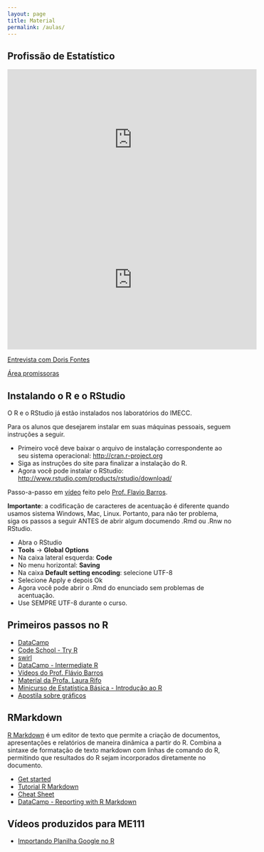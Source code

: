 ```yaml
---
layout: page
title: Material
permalink: /aulas/
---
```


## Profissão de Estatístico

<iframe width="560" height="315" src="https://www.youtube.com/embed/knYzFmPL0b8" frameborder="0" allowfullscreen></iframe>

<iframe width="560" height="315" src="https://www.youtube.com/embed/wV0Ks7aS7YI" frameborder="0" allowfullscreen></iframe>

[Entrevista com Doris Fontes](http://www.manipulandodados.com.br/2015/02/mercado-de-trabalho-para-estatisticos-entrevista-Doris-Fontes-Conre.html)

[Área promissoras](http://exame.abril.com.br/carreira/noticias/as-5-areas-mais-promissoras-para-os-estatisticos)


## Instalando o R e o RStudio

O R e o RStudio já estão instalados nos laboratórios do IMECC.

Para os alunos que desejarem instalar em suas máquinas pessoais, seguem instruções a seguir.

* Primeiro você deve baixar o arquivo de instalação correspondente ao seu sistema operacional: http://cran.r-project.org
* Siga as instruções do site para finalizar a instalação do R.
* Agora você pode instalar o RStudio: http://www.rstudio.com/products/rstudio/download/

Passo-a-passo em [vídeo](https://www.youtube.com/watch?v=9Ja5HIRs_kI) feito pelo [Prof. Flavio Barros](https://www.rmining.net/).

**Importante**: a codificação de caracteres de acentuação é diferente quando usamos sistema Windows, Mac, Linux. Portanto, para não ter problema, siga os passos a seguir ANTES de abrir algum documendo .Rmd ou .Rnw no RStudio. 


* Abra o RStudio
* **Tools** -> **Global Options**
* Na caixa lateral esquerda: **Code**
* No menu horizontal: **Saving**
* Na caixa **Default setting encoding**: selecione UTF-8
* Selecione Apply e depois Ok
* Agora você pode abrir o .Rmd do enunciado sem problemas de acentuação.
* Use SEMPRE UTF-8 durante o curso.

## Primeiros passos no R

* [DataCamp](https://www.datacamp.com/courses?learn=r_programming)
* [Code School - Try R](http://tryr.codeschool.com/)
* [swirl](http://swirlstats.com/)
* [DataCamp - Intermediate R](https://www.datacamp.com/courses/intermediate-r)
* [Vídeos do Prof. Flávio Barros](https://www.youtube.com/playlist?list=PLTOn3Eq-i6dtx49VxX9tA0u1CRdIu8FK-)
* [Material da Profa. Laura Rifo](http://www.ime.unicamp.br/~laurarifo/me093/AL/)
* [Minicurso de Estatística Básica - Introdução ao R](https://www.scribd.com/doc/209278459/Minicurso-de-Estatistica-Basica-Introducao-Ao-Software-R)
* [Apostila sobre gráficos](http://www.professores.uff.br/luciane/images/stories/Arquivos/Rgraficos.pdf)

## RMarkdown


[R Markdown](http://rmarkdown.rstudio.com/) é um editor de texto que permite a criação de documentos, apresentações e relatórios de maneira dinâmica a partir do R. Combina a sintaxe de formatação de texto markdown com linhas de comando do R, permitindo que resultados do R sejam incorporados diretamente no documento.

* [Get started](http://rmarkdown.rstudio.com/lesson-1.html)
* [Tutorial R Markdown](http://www.markdowntutorial.com/)
* [Cheat Sheet](https://www.rstudio.com/resources/cheatsheets/)
* [DataCamp - Reporting with R Markdown](https://www.datacamp.com/courses/reporting-with-r-markdown)


## Vídeos produzidos para ME111

* [Importando Planilha Google no R ](https://youtu.be/zfordV87h_U)

